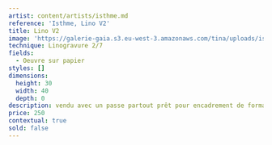```yaml
---
artist: content/artists/isthme.md
reference: 'Isthme, Lino V2'
title: Lino V2
image: 'https://galerie-gaia.s3.eu-west-3.amazonaws.com/tina/uploads/isthme/insta-Isthme-6Linos-V2-2021-13x18.jpeg'
technique: Linogravure 2/7
fields:
  - Oeuvre sur papier
styles: []
dimensions:
  height: 30
  width: 40
  depth: 0
description: vendu avec un passe partout prêt pour encadrement de format 30X40cm
price: 250
contextual: true
sold: false
---
```


